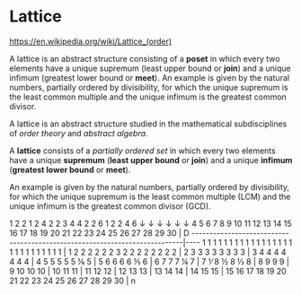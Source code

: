 # Lattice

https://en.wikipedia.org/wiki/Lattice_(order)

A lattice is an abstract structure consisting of a **poset** in which every two elements have a unique supremum (least upper bound or **join**) and a unique infimum (greatest lower bound or **meet**). An example is given by the natural numbers, partially ordered by divisibility, for which the unique supremum is the least common multiple and the unique infimum is the greatest common divisor.



A lattice is an abstract structure studied in the mathematical subdisciplines of *order theory* and *abstract algebra*.

A **lattice** consists of 
a *partially ordered set* 
in which every two elements have 
a unique **supremum** (**least upper bound**    or **join**) and 
a unique **infimum**  (**greatest lower bound** or **meet**).

An example is given by the natural numbers, 
partially ordered by divisibility, for which 
the unique supremum is the least common multiple (LCM) and 
the unique infimum is the greatest common divisor (GCD).


1   2   2 1  2     4     2  2  3     4     4  2  2     6  1  2  2  4     6
                   ↓                 ↓     ↓           ↓           ↓     ↓
4 5 6 7 8 9 10 11 12 13 14 15 16 17 18 19 20 21 22 23 24 25 26 27 28 29 30 | D
---------------------------------------------------------------------------|----
1 1 1 1 1 1  1  1  1  1  1  1  1  1  1  1  1  1  1  1  1  1  1  1  1  1  1 |  1
2   2   2    2     2     2  3  2     2     2     2     2     2     2     2 |  2
    3     3        3                 3        3        3        3        3 |  3
4       4          4           4           4           4           4       |  4
  5          5              5              5              5           ⅙  5 |  5
    6              6                 6                 6              ⅕  6 |  6
      7                  7                    7                ¼   7       |  7
    ⅟   8             ½        8                  ⅓    8                   |  8
          9                          9                          9          |  9
            10                            10                            10 | 10
               11                               11                         | 11
                  12                                  12                   | 12
                     13                                     13             | 13
                        14                                        14       | 14
                           15                                           15 | 15
                              16 17 18 19 20 21 22 23 24 25 26 27 28 29 30 |  n
